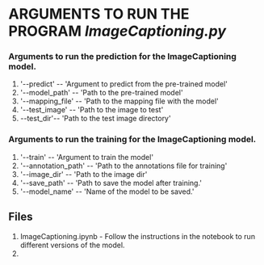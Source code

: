 # ARGUMENTS TO RUN THE PROGRAM ***ImageCaptioning.py***


### Arguments to run the prediction for the ImageCaptioning model.

1. '--predict' -- 'Argument to predict from the pre-trained model'
2. '--model_path' -- 'Path to the pre-trained model'
3. '--mapping_file' -- 'Path to the mapping file with the model'
4. '--test_image' -- 'Path to the image to test'
5. --test_dir'-- 'Path to the test image directory'

### Arguments to run the training for the ImageCaptioning model.


1. '--train' -- 'Argument to train the model'
2. '--annotation_path' -- 'Path to the annotations file for training'
3. '--image_dir' -- 'Path to the image dir'
4. '--save_path' -- 'Path to save the model after training.'
5. '--model_name' -- 'Name of the model to be saved.'


## Files

1. ImageCaptioning.ipynb - Follow the instructions in the notebook to run different versions of the model.
2. 
